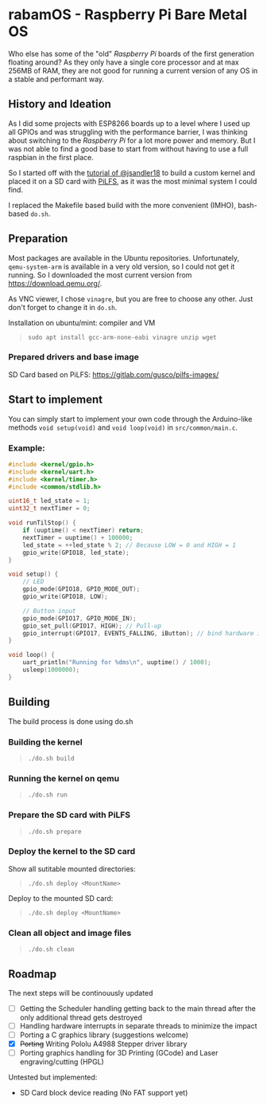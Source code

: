 # rabamOS - Raspberry Pi Bare Metal OS

Who else has some of the "old" _Raspberry Pi_ boards of the first generation floating around?
As they only have a single core processor and at max 256MB of RAM, they are not good for running 
a current version of any OS in a stable and performant way.

## History and Ideation
As I did some projects with ESP8266 boards up to a level where I used up all GPIOs and was 
struggling with the performance barrier, I was thinking about switching to the _Raspberry Pi_
for a lot more power and memory. But I was not able to find a good base to start from without
having to use a full raspbian in the first place.

So I started off with the [tutorial of @jsandler18](https://jsandler18.github.io/) to build
a custom kernel and placed it on a SD card with [PiLFS](https://intestinate.com/pilfs/), as
it was the most minimal system I could find.

I replaced the Makefile based build with the more convenient (IMHO), bash-based `do.sh`.

## Preparation
Most packages are available in the Ubuntu repositories. Unfortunately, `qemu-system-arm` is 
available in a very old version, so I could not get it running. So I downloaded the most 
current version from https://download.qemu.org/.

As VNC viewer, I chose `vinagre`, but you are free to choose any other. Just don't forget 
to change it in `do.sh`.
 
Installation on ubuntu/mint: compiler and VM
> `sudo apt install gcc-arm-none-eabi vinagre unzip wget`

### Prepared drivers and base image
SD Card based on PiLFS: https://gitlab.com/gusco/pilfs-images/

## Start to implement
You can simply start to implement your own code through the Arduino-like methods `void setup(void)` and `void loop(void)` in `src/common/main.c`.

### Example:
```c
#include <kernel/gpio.h>
#include <kernel/uart.h>
#include <kernel/timer.h>
#include <common/stdlib.h>

uint16_t led_state = 1;
uint32_t nextTimer = 0;

void runTilStop() {
    if (uuptime() < nextTimer) return;
    nextTimer = uuptime() + 100000;
    led_state = ++led_state % 2; // Because LOW = 0 and HIGH = 1
    gpio_write(GPIO18, led_state);
}

void setup() {
    // LED
    gpio_mode(GPIO18, GPIO_MODE_OUT);
    gpio_write(GPIO18, LOW);

    // Button input
    gpio_mode(GPIO17, GPIO_MODE_IN);
    gpio_set_pull(GPIO17, HIGH); // Pull-up
    gpio_interrupt(GPIO17, EVENTS_FALLING, iButton); // bind hardware interrupt to function runTilStop
}

void loop() {
    uart_println("Running for %dms\n", uuptime() / 1000);
    usleep(1000000);
}
```

## Building

The build process is done using do.sh

### Building the kernel
> `./do.sh build`
### Running the kernel on qemu
> `./do.sh run`
### Prepare the SD card with PiLFS
> `./do.sh prepare`
### Deploy the kernel to the SD card
Show all sutitable mounted directories:
> `./do.sh deploy <MountName>`

Deploy to the mounted SD card:
> `./do.sh deploy <MountName>`

### Clean all object and image files
> `./do.sh clean`

## Roadmap
The next steps will be continouusly updated
* [ ] Getting the Scheduler handling getting back to the main thread after the only additional thread gets destroyed
* [ ] Handling hardware interrupts in separate threads to minimize the impact
* [ ] Porting a C graphics library (suggestions welcome)
* [x] ~~Porting~~ Writing Pololu A4988 Stepper driver library
* [ ] Porting graphics handling for 3D Printing (GCode) and Laser engraving/cutting (HPGL)

Untested but implemented:
* SD Card block device reading (No FAT support yet)